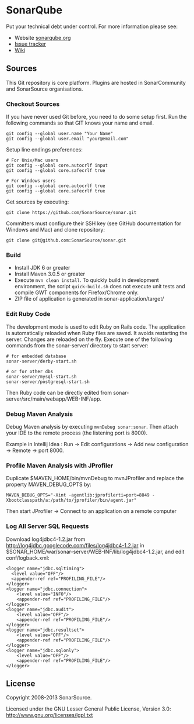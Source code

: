 # SonarQube

Put your technical debt under control. For more information please see:

* Website [sonarqube.org][1]
* [Issue tracker][2]
* [Wiki][3]

## Sources

This Git repository is core platform. Plugins are hosted in SonarCommunity and SonarSource organisations.

### Checkout Sources

If you have never used Git before, you need to do some setup first. Run the following commands so that GIT knows your name and email.

    git config --global user.name "Your Name"
    git config --global user.email "your@email.com"

Setup line endings preferences:

    # For Unix/Mac users
    git config --global core.autocrlf input
    git config --global core.safecrlf true

    # For Windows users
    git config --global core.autocrlf true
    git config --global core.safecrlf true

Get sources by executing:

    git clone https://github.com/SonarSource/sonar.git
    
Committers must configure their SSH key (see GitHub documentation for Windows and Mac) and clone repository:

    git clone git@github.com:SonarSource/sonar.git

### Build

* Install JDK 6 or greater
* Install Maven 3.0.5 or greater
* Execute `mvn clean install`. To quickly build in development environment, the script `quick-build.sh` does not execute unit tests and compile GWT components for Firefox/Chrome only.
* ZIP file of application is generated in sonar-application/target/

### Edit Ruby Code

The development mode is used to edit Ruby on Rails code. The application is automatically reloaded when Ruby files are saved. It avoids restarting the server. Changes are reloaded on the fly. Execute one of the following commands from the sonar-server/ directory to start server:

    # for embedded database
    sonar-server/derby-start.sh
    
    # or for other dbs
    sonar-server/mysql-start.sh
    sonar-server/postgresql-start.sh

Then Ruby code can be directly edited from sonar-server/src/main/webapp/WEB-INF/app.

### Debug Maven Analysis

Debug Maven analysis by executing `mvnDebug sonar:sonar`. Then attach your IDE to the remote process (the listening port is 8000).

Example in Intellij Idea : Run -> Edit configurations -> Add new configuration -> Remote -> port 8000.

### Profile Maven Analysis with JProfiler

Duplicate $MAVEN_HOME/bin/mvnDebug to mvnJProfiler and replace the property MAVEN_DEBUG_OPTS by:

    MAVEN_DEBUG_OPTS="-Xint -agentlib:jprofilerti=port=8849 -Xbootclasspath/a:/path/to/jprofiler/bin/agent.jar"

Then start JProfiler -> Connect to an application on a remote computer

### Log All Server SQL Requests

Download log4jdbc4-1.2.jar from http://log4jdbc.googlecode.com/files/log4jdbc4-1.2.jar in $SONAR_HOME/war/sonar-server/WEB-INF/lib/log4jdbc4-1.2.jar, and edit conf/logback.xml:

    <logger name="jdbc.sqltiming">
      <level value="OFF"/>
      <appender-ref ref="PROFILING_FILE"/>
    </logger>
    <logger name="jdbc.connection">
        <level value="INFO"/>
        <appender-ref ref="PROFILING_FILE"/>
    </logger>
    <logger name="jdbc.audit">
        <level value="OFF"/>
        <appender-ref ref="PROFILING_FILE"/>
    </logger>
    <logger name="jdbc.resultset">
        <level value="OFF"/>
        <appender-ref ref="PROFILING_FILE"/>
    </logger>
    <logger name="jdbc.sqlonly">
        <level value="OFF"/>
        <appender-ref ref="PROFILING_FILE"/>
    </logger>
    
## License

Copyright 2008-2013 SonarSource.

Licensed under the GNU Lesser General Public License, Version 3.0: http://www.gnu.org/licenses/lgpl.txt

 [1]: http://www.sonarqube.org/
 [2]: http://jira.codehaus.org/browse/SONAR
 [3]: http://docs.codehaus.org/display/SONAR
 
